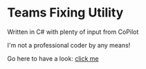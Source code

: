 # Teams Fixing Utility

Written in C# with plenty of input from CoPilot 

I'm not a professional coder by any means! 

Go here to have a look: [click me](https://github.com/homerr/TeamsFix/tree/master/TeamsFix)
